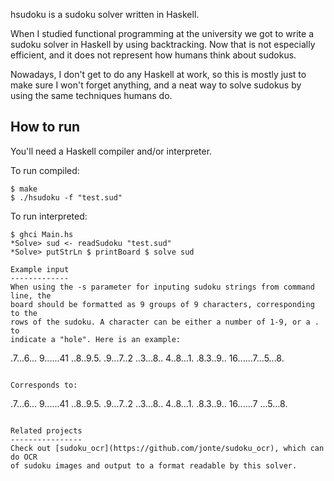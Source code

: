 hsudoku is a sudoku solver written in Haskell.

When I studied functional programming at the university we got to write
a sudoku solver in Haskell by using backtracking. Now that is not especially
efficient, and it does not represent how humans think about sudokus.

Nowadays, I don't get to do any Haskell at work, so this is mostly just to
make sure I won't forget anything, and a neat way to solve sudokus by using
the same techniques humans do.

How to run
----------
You'll need a Haskell compiler and/or interpreter.

To run compiled:
```
$ make
$ ./hsudoku -f "test.sud"
```

To run interpreted:
```
$ ghci Main.hs
*Solve> sud <- readSudoku "test.sud"
*Solve> putStrLn $ printBoard $ solve sud

Example input
-------------
When using the -s parameter for inputing sudoku strings from command line, the
board should be formatted as 9 groups of 9 characters, corresponding to the
rows of the sudoku. A character can be either a number of 1-9, or a . to
indicate a "hole". Here is an example:

```
.7...6... 9......41 ..8..9.5. .9...7..2 ..3...8.. 4..8...1. .8.3..9.. 16......7...5...8.
```

Corresponds to:
```
.7...6...
9......41
..8..9.5.
.9...7..2
..3...8..
4..8...1.
.8.3..9..
16......7
...5...8.
```

Related projects
----------------
Check out [sudoku_ocr](https://github.com/jonte/sudoku_ocr), which can do OCR
of sudoku images and output to a format readable by this solver.
